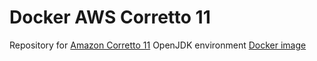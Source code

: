 # Docker AWS Corretto 11

Repository for [Amazon Corretto 11](https://docs.aws.amazon.com/corretto/latest/corretto-11-ug/what-is-corretto-11.html) OpenJDK environment [Docker image](https://hub.docker.com/r/pigiel/aws-corretto-11)